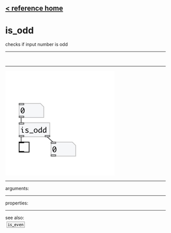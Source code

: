 [< reference home](index.html)
---

# is_odd


checks if input number is odd

---

<br>


---


![example](examples/is_odd-example.jpg)

---
arguments:


---
properties:


---
see also:<br>
[![is_even](img/object_is_even.png)](is_even.html)
